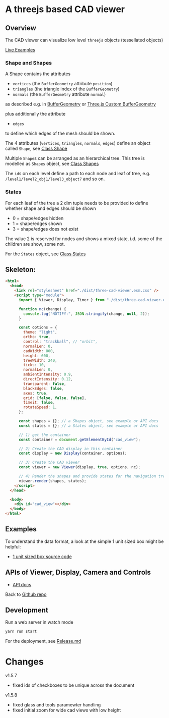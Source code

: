 # A threejs based CAD viewer

## Overview

The CAD viewer can visualize low level `threejs` objects (tessellated objects)

[Live Examples](https://bernhard-42.github.io/three-cad-viewer/example.html)

### Shape and Shapes

A Shape contains the attributes

- `vertices` (the `BufferGeometry` attribute `position`)
- `triangles` (the triangle index of the `BufferGeometry`)
- `normals` (the `BufferGeometry` attribute `normal`)

as described e.g. in [BufferGeometry](https://threejs.org/docs/#api/en/core/BufferGeometry) or [Three.js Custom BufferGeometry](https://threejsfundamentals.org/threejs/lessons/threejs-custom-buffergeometry.html)

plus additionally the attribute

- `edges`

to define which edges of the mesh should be shown.

The 4 attributes (`vertices`, `triangles`, `normals`, `edges`) define an object called `Shape`, see [Class Shape](https://bernhard-42.github.io/three-cad-viewer/global.html#Shape)

Multiple `Shape`s can be arranged as an hierarchical tree. This tree is modelled as `Shapes` object, see [Class Shapes](https://bernhard-42.github.io/three-cad-viewer/global.html#Shapes)

The `id`s on each level define a path to each node and leaf of tree, e.g. `/level1/level2_obj1/level3_object7` and so on.

### States

For each leaf of the tree a 2 dim tuple needs to be provided to define whether shape and edges should be shown

- 0 = shape/edges hidden
- 1 = shape/edges shown
- 3 = shape/edges does not exist

The value 2 is reserved for nodes and shows a mixed state, i.d. some of the children are show, some not.

For the `States` object, see [Class States](https://bernhard-42.github.io/three-cad-viewer/global.html#States)

## Skeleton:

```html
<html>
  <head>
    <link rel="stylesheet" href="./dist/three-cad-viewer.esm.css" />
    <script type="module">
      import { Viewer, Display, Timer } from "./dist/three-cad-viewer.esm.js";

      function nc(change) {
        console.log("NOTIFY:", JSON.stringify(change, null, 2));
      }

      const options = {
        theme: "light",
        ortho: true,
        control: "trackball", // "orbit",
        normalLen: 0,
        cadWidth: 800,
        height: 600,
        treeWidth: 240,
        ticks: 10,
        normalLen: 0,
        ambientIntensity: 0.9,
        directIntensity: 0.12,
        transparent: false,
        blackEdges: false,
        axes: true,
        grid: [false, false, false],
        timeit: false,
        rotateSpeed: 1,
      };

      const shapes = {}; // a Shapes object, see example or API docs
      const states = {}; // a States object, see example or API docs

      // 1) get the container
      const container = document.getElementById("cad_view");

      // 2) Create the CAD display in this container
      const display = new Display(container, options);

      // 3) Create the CAD viewer
      const viewer = new Viewer(display, true, options, nc);

      // 4) Render the shapes and provide states for the navigation tree in this viewer
      viewer.render(shapes, states);
    </script>
  </head>

  <body>
    <div id="cad_view"></div>
  </body>
</html>
```

## Examples

To understand the data format, a look at the simple 1 unit sized box might be helpful:

- [1 unit sized box source code](https://github.com/bernhard-42/three-cad-viewer/blob/master/examples/box1.js)

## APIs of Viewer, Display, Camera and Controls

- [API docs](https://bernhard-42.github.io/three-cad-viewer/Viewer.html)

Back to [Github repo](https://github.com/bernhard-42/three-cad-viewer)

## Development

Run a web server in watch mode

```bash
yarn run start
```

For the deployment, see [Release.md](./Release.md)

# Changes

v1.5.7

- fixed ids of checkboxes to be unique across the document

v1.5.8

- fixed glass and tools paramewter handling
- fixed initial zoom for wide cad views with low height
